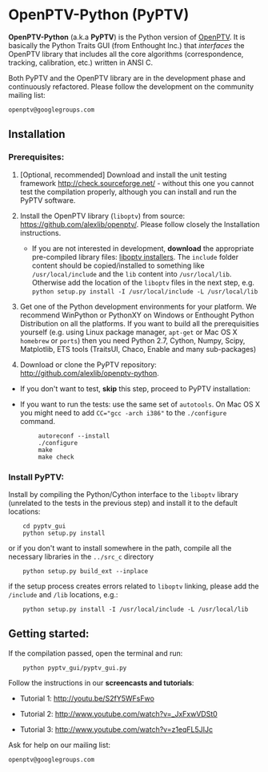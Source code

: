 OpenPTV-Python (PyPTV)
======================

**OpenPTV-Python** (a.k.a **PyPTV**) is the Python version of [OpenPTV](http://www.openptv.net). It is basically the Python Traits GUI (from Enthought Inc.) that *interfaces* the OpenPTV library that includes all the core algorithms (correspondence, tracking, calibration, etc.) written in ANSI C. 

Both PyPTV and the OpenPTV library are in the development phase and continuously refactored. Please follow the development on the community mailing list:

	openptv@googlegroups.com


## Installation
### Prerequisites:

1. [Optional, recommended] Download and install the unit testing framework <http://check.sourceforge.net/> - without this one you cannot test the compilation properly, although you can install and run the PyPTV software.

2. Install the OpenPTV library (`liboptv`) from source: <https://github.com/alexlib/openptv/>. Please follow closely the Installation instructions. 
	* If you are not interested in development, **download** the appropriate pre-compiled library files: [liboptv installers](http://goo.gl/MqDzP). 
The `include` folder content should be copied/installed to something like `/usr/local/include` and the `lib` content into `/usr/local/lib`. Otherwise
add the location of the `liboptv` files in the next step, e.g. `python setup.py install -I /usr/local/include -L /usr/local/lib`

3. Get one of the Python development environments for your platform. We recommend WinPython or PythonXY on Windows or 
Enthought Python Distribution on all the platforms. If you want to build all the prerequisities yourself (e.g. using Linux
package manager, `apt-get` or Mac OS X `homebrew` or `ports`) then you need Python 2.7, Cython, Numpy, Scipy, Matplotlib, ETS tools (TraitsUI, Chaco, Enable and many sub-packages)  
3. Download or clone the PyPTV repository: <http://github.com/alexlib/openptv-python>. 
 * If you don't want to test, **skip** this step, proceed to PyPTV installation:
 * If you want to run the tests: use the same set of `autotools`. On Mac OS X you might need to add `CC="gcc -arch i386"` to the `./configure` command. 

			autoreconf --install
			./configure
			make
			make check
 

### Install PyPTV:

Install by compiling the Python/Cython interface to the `liboptv` library (unrelated to the tests in the previous step) and install it to the default locations:

		cd pyptv_gui
		python setup.py install
	
or if you don't want to install somewhere in the path, compile all the necessary libraries in the `../src_c` directory 

		python setup.py build_ext --inplace
if the setup process creates errors related to `liboptv` linking, please add the `/include` and `/lib` locations, e.g.:

		python setup.py install -I /usr/local/include -L /usr/local/lib
	


## Getting started:

If the compilation passed, open the terminal and run:  

		python pyptv_gui/pyptv_gui.py

Follow the instructions in our **screencasts and tutorials**:
  
  *  Tutorial 1: <http://youtu.be/S2fY5WFsFwo>  
  
  *  Tutorial 2: <http://www.youtube.com/watch?v=_JxFxwVDSt0>   
  
  *  Tutorial 3: <http://www.youtube.com/watch?v=z1eqFL5JIJc>  
  
  
Ask for help on our mailing list:

	openptv@googlegroups.com

